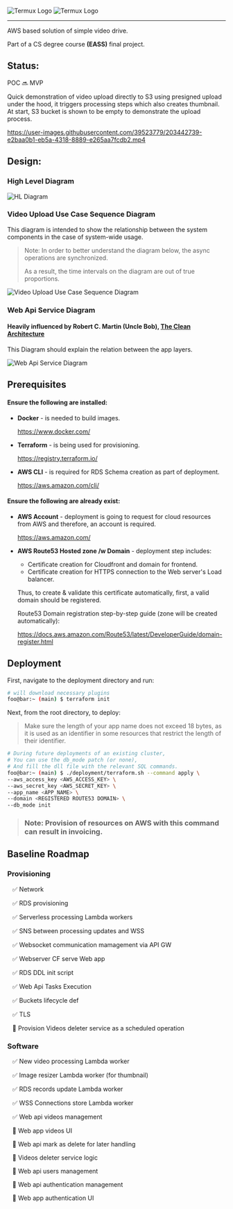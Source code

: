 ![Termux Logo](./assets/logo/streamtime-logo-white.png#gh-dark-mode-only)
![Termux Logo](./assets/logo/streamtime-logo-black.png#gh-light-mode-only)

<hr>

AWS based solution of simple video drive.

Part of a CS degree course <strong>(EASS)</strong> final project.

## Status:

POC :soon: MVP

Quick demonstration of video upload directly to S3 using presigned upload under the hood, it triggers processing steps which also creates thumbnail.
At start, S3 bucket is shown to be empty to demonstrate the upload process.


https://user-images.githubusercontent.com/39523779/203442739-e2baa0b1-eb5a-4318-8889-e265aa7fcdb2.mp4


## Design:

### High Level Diagram

![HL Diagram](./assets/diagrams/hl_architecture_diagram.jpg)

### Video Upload Use Case Sequence Diagram

This diagram is intended to show the relationship between the system components in the case of system-wide usage.

> Note: In order to better understand the diagram below, the async operations are synchronized.
>
> As a result, the time intervals on the diagram are out of true proportions.

![Video Upload Use Case Sequence Diagram](./assets/diagrams/video_upload_use_case_seq_diagram.jpg)

### Web Api Service Diagram

#### Heavily influenced by Robert C. Martin (Uncle Bob), <a href="https://blog.cleancoder.com/uncle-bob/2012/08/13/the-clean-architecture.html">The Clean Architecture</a>

This Diagram should explain the relation between the app layers.

![Web Api Service Diagram](./services/api/abstract_web_api_architecture_diagram.jpg)

## Prerequisites

#### Ensure the following are installed:

- <b>Docker</b> - is needed to build images.

    https://www.docker.com/

- <b>Terraform</b> - is being used for provisioning.

    https://registry.terraform.io/

- <b>AWS CLI</b> - is required for RDS Schema creation as part of deployment.

    https://aws.amazon.com/cli/

#### Ensure the following are already exist:

- <b>AWS Account</b> - deployment is going to request for cloud resources from AWS and therefore, an account is required.

    https://aws.amazon.com/

- <b>AWS Route53 Hosted zone /w Domain</b> - deployment step includes:
  - Certificate creation for Cloudfront and domain for frontend.
  - Certificate creation for HTTPS connection to the Web server's Load balancer.

  Thus, to create & validate this certificate automatically, first, a valid domain should be registered.

    Route53 Domain registration step-by-step guide (zone will be created automatically):

    https://docs.aws.amazon.com/Route53/latest/DeveloperGuide/domain-register.html

## Deployment

First, navigate to the deployment directory and run:

```bash
# will download necessary plugins
foo@bar:~ (main) $ terraform init
```

Next, from the root directory, to deploy:

> Make sure the length of your app name does not exceed 18 bytes, as it is used as an identifier in some resources that restrict the length of their identifier.

```bash
# During future deployments of an existing cluster,
# You can use the db_mode patch (or none),
# And fill the dll file with the relevant SQL commands.
foo@bar:~ (main) $ ./deployment/terraform.sh --command apply \
--aws_access_key <AWS_ACCESS_KEY> \
--aws_secret_key <AWS_SECRET_KEY> \
--app_name <APP_NAME> \
--domain <REGISTERED ROUTE53 DOMAIN> \
--db_mode init
```

> ### Note: Provision of resources on AWS with this command can result in invoicing.

## Baseline Roadmap

### Provisioning

&nbsp;&nbsp; :white_check_mark: Network

&nbsp;&nbsp; :white_check_mark: RDS provisioning

&nbsp;&nbsp; :white_check_mark: Serverless processing Lambda workers

&nbsp;&nbsp; :white_check_mark: SNS between processing updates and WSS

&nbsp;&nbsp; :white_check_mark: Websocket communication mamagement via API GW

&nbsp;&nbsp; :white_check_mark: Webserver CF serve Web app

&nbsp;&nbsp; :white_check_mark: RDS DDL init script

&nbsp;&nbsp; :white_check_mark: Web Api Tasks Execution

&nbsp;&nbsp; :white_check_mark: Buckets lifecycle def

&nbsp;&nbsp; :white_check_mark: TLS

&nbsp;&nbsp; :black_square_button: Provision Videos deleter service as a scheduled operation


### Software

&nbsp;&nbsp; :white_check_mark: New video processing Lambda worker

&nbsp;&nbsp; :white_check_mark: Image resizer Lambda worker (for thumbnail)

&nbsp;&nbsp; :white_check_mark: RDS records update Lambda worker

&nbsp;&nbsp; :white_check_mark: WSS Connections store Lambda worker

&nbsp;&nbsp; :white_check_mark: Web api videos management

&nbsp;&nbsp; :black_square_button: Web app videos UI

&nbsp;&nbsp; :black_square_button: Web api mark as delete for later handling

&nbsp;&nbsp; :black_square_button: Videos deleter service logic

&nbsp;&nbsp; :black_square_button: Web api users management

&nbsp;&nbsp; :black_square_button: Web api authentication management

&nbsp;&nbsp; :black_square_button: Web app authentication UI
